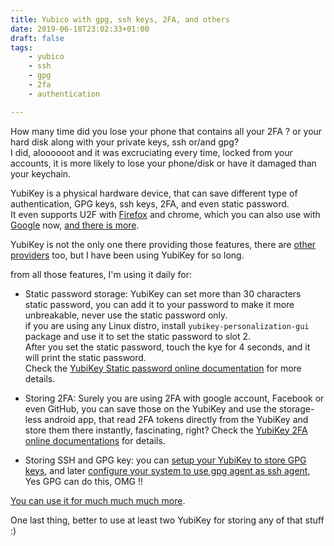 ```yaml
---
title: Yubico with gpg, ssh keys, 2FA, and others
date: 2019-06-18T23:02:33+01:00
draft: false
tags:
    - yubico
    - ssh
    - gpg
    - 2fa
    - authentication

---
```



How many time did you lose your phone that contains all your 2FA ? or your hard disk along with your private keys, ssh or/and gpg?           
I did, aloooooot and it was excruciating every time, locked from your accounts, it is more likely to lose your phone/disk or have it damaged than your keychain.

YubiKey is a physical hardware device, that can save different type of authentication, GPG keys, ssh keys, 2FA, and even static password.            
It even supports U2F with [Firefox](https://support.yubico.com/support/solutions/articles/15000017511-enabling-u2f-support-in-mozilla-firefox) and chrome, which you can also use with [Google](https://support.yubico.com/support/solutions/articles/15000006418-using-your-yubikey-with-google) now, [and there is more](https://www.yubico.com/why-yubico/how-yubikey-works/).

YubiKey is not the only one there providing those features, there are [other providers](https://www.dongleauth.info/dongles/) too, but I have been using YubiKey for so long.


from all those features, I'm using it daily for:

- Static password storage: YubiKey can set more than 30 characters static password, you can add it to your password to make it more unbreakable, never use the static password only.       
    if you are using any Linux distro, install `yubikey-personalization-gui` package and use it to set the static password to slot 2.               
    After you set the static password, touch the kye for 4 seconds, and it will print the static password.               
    Check the [YubiKey Static password online documentation](https://support.yubico.com/support/solutions/articles/15000006480-understanding-core-static-password-features) for more details.

- Storing 2FA: Surely you are using 2FA with google account, Facebook or even GitHub, you can save those on the YubiKey and use the storage-less android app, that read 2FA tokens directly from the YubiKey and store them there instantly, fascinating, right?
Check the [YubiKey 2FA online documentations](https://support.yubico.com/support/solutions/articles/15000006419-using-your-yubikey-with-authenticator-codes) for details.

- Storing SSH and GPG key: you can [setup your YubiKey to store GPG keys](https://github.com/drduh/YubiKey-Guide), and later [configure your system to use gpg agent as ssh agent](https://eklitzke.org/using-gpg-agent-effectively), Yes GPG can do this, OMG !!


[You can use it for much much much more](https://wiki.archlinux.org/index.php/YubiKey).

One last thing, better to use at least two YubiKey for storing any of that stuff :)  